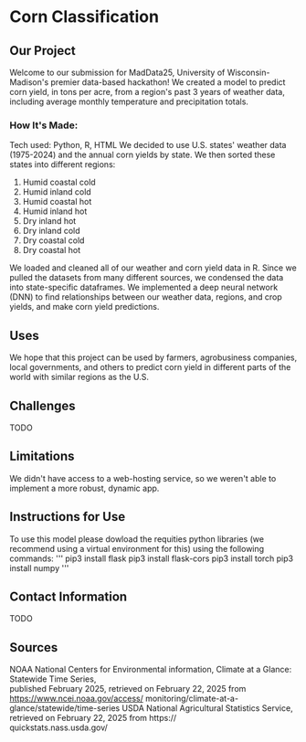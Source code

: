 # Corn Classification
## Our Project
Welcome to our submission for MadData25, University of Wisconsin-Madison's premier data-based hackathon! We created a model to predict corn yield, in tons per acre, from a region's past 3 years of weather data, including average monthly temperature and precipitation totals.

### How It's Made:
Tech used: Python, R, HTML
We decided to use U.S. states' weather data (1975-2024) and the annual corn yields by state. We then sorted these states into different regions:
1. Humid coastal cold
2. Humid inland cold
3. Humid coastal hot
4. Humid inland hot
5. Dry inland hot
6. Dry inland cold
7. Dry coastal cold
8. Dry coastal hot

We loaded and cleaned all of our weather and corn yield data in R. Since we pulled the datasets from many different sources, we condensed the data into state-specific dataframes. We implemented a deep neural network (DNN) to find relationships between our weather data, regions, and crop yields, and make corn yield predictions.

## Uses
We hope that this project can be used by farmers, agrobusiness companies, local governments, and others to predict corn yield in different parts of the world with similar regions as the U.S.

## Challenges
TODO

## Limitations
We didn't have access to a web-hosting service, so we weren't able to implement a more robust, dynamic app.

## Instructions for Use
To use this model please dowload the requities python libraries (we recommend using a virtual environment for this) using the following commands:
'''
pip3 install flask
pip3 install flask-cors
pip3 install torch
pip3 install numpy
'''

## Contact Information
TODO

## Sources
NOAA National Centers for Environmental information, Climate at a Glance: Statewide Time Series,   
  published February 2025, retrieved on February 22, 2025 from https://www.ncei.noaa.gov/access/
  monitoring/climate-at-a-glance/statewide/time-series
USDA National Agricultural Statistics Service, retrieved on February 22, 2025 from https://  
  quickstats.nass.usda.gov/
